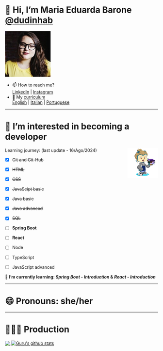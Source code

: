 # 👋 Hi, I’m Maria Eduarda Barone [@dudinhab](https://github.com/dudinhab)


<img src="Img/perfil.jpg" width="150">

- 📫 How to reach me?  
[LinkedIn](https://www.linkedin.com/in/maria-eduarda-barone/) | [Instagram](https://instagram.com/dudsbarone) 
- 📃 My [curriculum](https://dudinhab.github.io/curriculum-vitae/)  
[English](https://dudinhab.github.io/curriculum-vitae/curriculum/cv_ingles.html) | [Italian](https://dudinhab.github.io/curriculum-vitae/curriculum/cv_italiano.html) | [Portuguese](https://dudinhab.github.io/curriculum-vitae/curriculum/cv_portugues.html)

---

#  👀 I’m interested in becoming a developer
Learning journey: (last update - 16/Ago/2024) 
<img align="right" src="Img/octocat-2.png" width="100">
- [x] ~~Git and Git-Hub~~ 
- [x] ~~HTML~~
- [x] ~~CSS~~  
- [x] ~~JavaScipt basic~~
- [x] ~~Java basic~~
- [x] ~~Java advanced~~
- [x] ~~SQL~~
- [ ] **Spring Boot**
- [ ] **React**
- [ ] Node
- [ ] TypeScript
- [ ] JavaScript advanced

      

**🌱 I’m currently learning: _Spring Boot - Introduction_ & _React - Introduction_**


---
# 😄 Pronouns: she/her
---
# 👩🏼‍💻 Production

<a href="https://github.com/anuraghazra/github-readme-stats">
  <img align="center" src="https://github-readme-stats.vercel.app/api/top-langs/?username=dudinhab&theme=light&hide_langs_below=1" />
</a>
<a href="https://github.com/anuraghazra/convoychat">
 <img align="center" src="https://github-readme-stats.vercel.app/api?username=dudinhab" alt="Guru's github stats"/>
</a>




<!---
dudinhab/dudinhab is a ✨ special ✨ repository because its `README.md` (this file) appears on your GitHub profile.
You can click the Preview link to take a look at your changes.
--->
